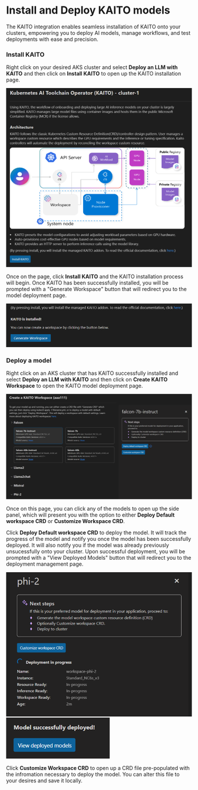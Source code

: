 # Install and Deploy KAITO models

The KAITO integration enables seamless installation of KAITO onto your clusters, empowering you to deploy AI models, manage workflows, and test deployments with ease and precision.

### Install KAITO

Right click on your desired AKS cluster and select **Deploy an LLM with KAITO** and then click on **Install KAITO** to open up the KAITO installation page. 

![Installation Page](../resources/kaito-installation-page.png)

Once on the page, click **Install KAITO** and the KAITO installation process will begin. Once KAITO has been successfully installed, you will be prompted with a "Generate Workspace" button that will redirect you to the model deployment page.

![Successfull Installation](../resources/kaito-installation-success.png)

### Deploy a model

Right click on an AKS cluster that has KAITO successfully installed and select **Deploy an LLM with KAITO** and then click on **Create KAITO Workspace** to open the KAITO model deployment page.

![Deployment Page](../resources/kaito-deploy-page.png)

Once on this page, you can click any of the models to open up the side panel, which will present you with the option to either **Deploy Default workspace CRD** or **Customize Workspace CRD**. 

Click **Deploy Default workspace CRD** to deploy the model. It will track the progress of the model and notify you once the model has been successfully deployed. It will also notify you if the model was already previously unsucessfully onto your cluster. Upon successful deployment, you will be prompted with a "View Deployed Models" button that will redirect you to the deployment management page.

![Phi-2 Model Being Deployed](../resources/kaito-deployment-example-in-progress.png)
![Phi-2 Model Successfully Deployed](../resources/kaito-deployment-example-success.png)

Click **Customize Workspace CRD** to open up a CRD file pre-populated with the infromation necessary to deploy the model. You can alter this file to your desires and save it locally. 